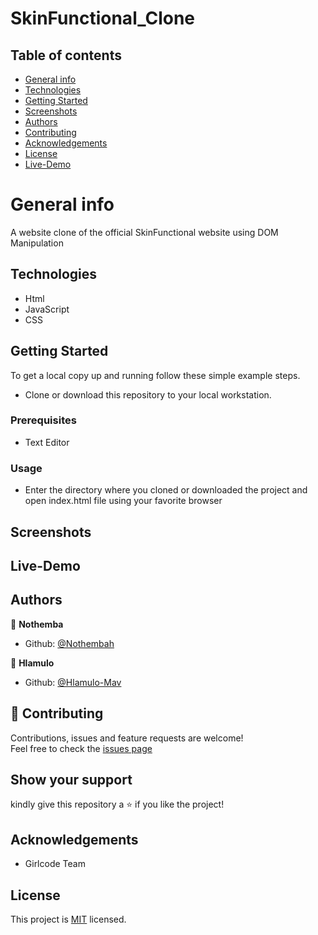 # SkinFunctional_Clone

## Table of contents

* [General info](#General-info)
* [Technologies](#Technologies)
* [Getting Started](#setup)
* [Screenshots](#Screenshots)
* [Authors](#Authors)
* [Contributing](#Contributing)
* [ Acknowledgements](#Acknowledgements)
* [License](#License)
* [Live-Demo](#Live-Demo)

# General info

A website clone of the official SkinFunctional website using DOM Manipulation

## Technologies
- Html
- JavaScript
- CSS

## Getting Started

To get a local copy up and running follow these simple example steps.
- Clone or download this repository to your local workstation.

### Prerequisites
- Text Editor 

### Usage
- Enter the directory where you cloned or downloaded the project and open index.html file using your favorite browser

## Screenshots


## Live-Demo


## Authors
:bust_in_silhouette: **Nothemba**
- Github: [@Nothembah](https://github.com/nothembah)<br />

:bust_in_silhouette: **Hlamulo**
- Github: [@Hlamulo-Mav](https://github.com/Hlamulo-Mav)  

## :handshake: Contributing
Contributions, issues and feature requests are welcome! <br />
Feel free to check the [issues page](https://github.com/Hlamulo-Mav/Odd-or-Even-Function/issues)

## Show your support

kindly give this repository a :star: if you like the project!

## Acknowledgements
- Girlcode Team  

## License

This project is [MIT](https://github.com/Hlamulo-Mav/SkinFunctional_Clone/blob/main/LICENSE) licensed.
